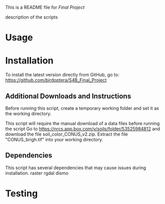 This is a README file for *Final Project*

description of the scripts

# Usage

# Installation

To install the latest version directly from GitHub, go to:
<https://github.com/birdoptera/S4B_Final_Project>

## Additional Downloads and Instructions

Before running this script, create a temporary working folder and set it as the working directory.

This script will require the manual download of a data files before running the script
Go to <https://nrcs.app.box.com/v/soils/folder/53525984812> and download the file soil_color_CONUS_v2.zip. 
Extract the file "CONUS_brigh.tif" into your working directory.


## Dependencies
This script has several dependencies that may cause issues during installation.
raster
rgdal
dismo


# Testing


